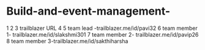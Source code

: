 # Build-and-event-management-
1
2
3 trailblazer URL 
4 
5 team lead  -trailblazer.me/id/pavi32 
6 team member 1- trailblazer.me/id/slakshmi301 
7 team member 2- trailblazer.me/id/pavip26 
8 team member 3-trailblazer.me/id/sakthiharsha

